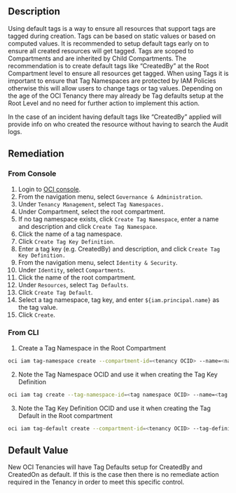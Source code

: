 ## Description

Using default tags is a way to ensure all resources that support tags are tagged during creation. Tags can be based on static values or based on computed values. It is recommended to setup default tags early on to ensure all created resources will get tagged. Tags are scoped to Compartments and are inherited by Child Compartments. The recommendation is to create default tags like “CreatedBy” at the Root Compartment level to ensure all resources get tagged. When using Tags it is important to ensure that Tag Namespaces are protected by IAM Policies otherwise this will allow users to change tags or tag values. Depending on the age of the OCI Tenancy there may already be Tag defaults setup at the Root Level and no need for further action to implement this action.

In the case of an incident having default tags like “CreatedBy” applied will provide info on who created the resource without having to search the Audit logs.

## Remediation

### From Console

1. Login to [OCI console](https://www.oracle.com/cloud/).
2. From the navigation menu, select `Governance & Administration`.
3. Under `Tenancy Management`, select `Tag Namespaces.`
4. Under Compartment, select the root compartment.
5. If no tag namespace exists, click `Create Tag Namespace`, enter a name and description and click `Create Tag Namespace`.
6. Click the name of a tag namespace.
7. Click `Create Tag Key Definition`.
8. Enter a tag key (e.g. CreatedBy) and description, and click `Create Tag Key Definition.`
9. From the navigation menu, select `Identity & Security`.
10. Under `Identity`, select `Compartments`.
11. Click the name of the root compartment.
12. Under `Resources`, select `Tag Defaults`.
13. Click `Create Tag Default`.
14. Select a tag namespace, tag key, and enter `${iam.principal.name}` as the tag value.
15. Click `Create`.

### From CLI

1. Create a Tag Namespace in the Root Compartment

```bash
oci iam tag-namespace create --compartment-id=<tenancy OCID> --name=<name> -- description=<description> --query data.{"\"Tag Namespace OCID\":id"} --output table
```

2. Note the Tag Namespace OCID and use it when creating the Tag Key Definition

```bash
oci iam tag create --tag-namespace-id=<tag namespace OCID> --name=<tag namespace OCID> --description=<description> --query data.{"\"Tag Key Definition OCID\":id"} --output table
```

3. Note the Tag Key Definition OCID and use it when creating the Tag Default in the Root compartment

```bash
oci iam tag-default create --compartment-id=<tenancy OCID> --tag-definitionid=<tag key definition id> --value="\${iam.principal.name}"
```

## Default Value

New OCI Tenancies will have Tag Defaults setup for CreatedBy and CreatedOn as default. If this is the case then there is no remediate action required in the Tenancy in order to meet this specific control.
